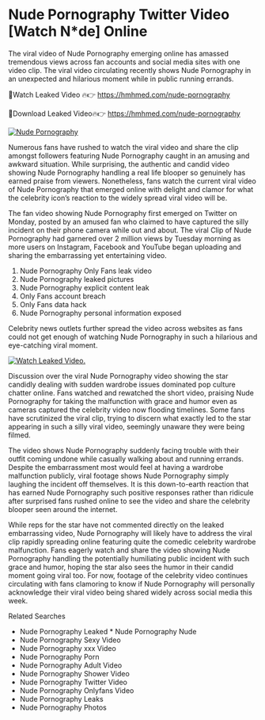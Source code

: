 ﻿# Nude Pornography Twitter Video [Watch N*de] Online

The viral video of ﻿Nude Pornography emerging online has amassed tremendous views across fan accounts and social media sites with one video clip. The viral video circulating recently shows ﻿Nude Pornography in an unexpected and hilarious moment while in public running errands. 

🔴Watch Leaked Video 🔥👉  https://hmhmed.com/nude-pornography 

🔴Download Leaked Video🔥👉  https://hmhmed.com/nude-pornography 

[![Nude Pornography](https://i.imgur.com/dJHk4Zq.gif)](https://hmhmed.com/nude-pornography)

Numerous fans have rushed to watch the viral video and share the clip amongst followers featuring ﻿Nude Pornography caught in an amusing and awkward situation. While surprising, the authentic and candid video showing ﻿Nude Pornography handling a real life blooper so genuinely has earned praise from viewers. Nonetheless, fans watch the current viral video of ﻿Nude Pornography that emerged online with delight and clamor for what the celebrity icon’s reaction to the widely spread viral video will be.

The fan video showing ﻿Nude Pornography first emerged on Twitter on Monday, posted by an amused fan who claimed to have captured the silly incident on their phone camera while out and about. The viral Clip of ﻿Nude Pornography had garnered over 2 million views by Tuesday morning as more users on Instagram, Facebook and YouTube began uploading and sharing the embarrassing yet entertaining video. 

1. ﻿Nude Pornography Only Fans leak video
2. ﻿Nude Pornography leaked pictures
3. ﻿Nude Pornography explicit content leak
4. Only Fans account breach
5. Only Fans data hack
6. ﻿Nude Pornography personal information exposed

Celebrity news outlets further spread the video across websites as fans could not get enough of watching ﻿Nude Pornography in such a hilarious and eye-catching viral moment. 

[![Watch Leaked Video.](https://miro.medium.com/v2/resize:fit:828/format:webp/1*cilzJN44JGOrTw9NJCrNHA.gif "Watch Leaked Video")](https://hmhmed.com/nude-pornography)

Discussion over the viral ﻿Nude Pornography video showing the star candidly dealing with sudden wardrobe issues dominated pop culture chatter online. Fans watched and rewatched the short video, praising ﻿Nude Pornography for taking the malfunction with grace and humor even as cameras captured the celebrity video now flooding timelines. Some fans have scrutinized the viral clip, trying to discern what exactly led to the star appearing in such a silly viral video, seemingly unaware they were being filmed.

The video shows ﻿Nude Pornography suddenly facing trouble with their outfit coming undone while casually walking about and running errands. Despite the embarrassment most would feel at having a wardrobe malfunction publicly, viral footage shows ﻿Nude Pornography simply laughing the incident off themselves. It is this down-to-earth reaction that has earned ﻿Nude Pornography such positive responses rather than ridicule after surprised fans rushed online to see the video and share the celebrity blooper seen around the internet.  

While reps for the star have not commented directly on the leaked embarrassing video, ﻿Nude Pornography will likely have to address the viral clip rapidly spreading online featuring quite the comedic celebrity wardrobe malfunction. Fans eagerly watch and share the video showing ﻿Nude Pornography handling the potentially humiliating public incident with such grace and humor, hoping the star also sees the humor in their candid moment going viral too. For now, footage of the celebrity video continues circulating with fans clamoring to know if ﻿Nude Pornography will personally acknowledge their viral video being shared widely across social media this week.

Related Searches
* ﻿Nude Pornography Leaked
﻿* Nude Pornography Nude
* ﻿Nude Pornography Sexy Video
* ﻿Nude Pornography xxx Video
* ﻿Nude Pornography Porn
* ﻿Nude Pornography Adult Video
* ﻿Nude Pornography Shower Video
* ﻿Nude Pornography Twitter Video
* ﻿Nude Pornography Onlyfans Video
* ﻿Nude Pornography Leaks
* ﻿Nude Pornography Photos